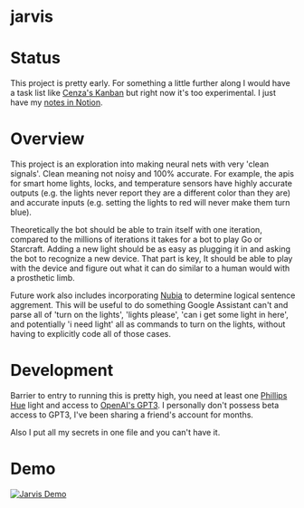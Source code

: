 # jarvis

# Status
This project is pretty early. For something a little further along I would have a task list like [Cenza's Kanban](https://www.notion.so/e86d7ef66aaf4a3eb8e86f0952e6534e?v=b95e04d101f64770863f77232765fe05) but right now it's too experimental. I just have my [notes in Notion](https://www.notion.so/Jarvis-49354603b625456ca3342a32487a5a2c).



# Overview
This project is an exploration into making neural nets with very 'clean signals'. Clean meaning not noisy and 100% accurate. For example, the apis for smart home lights, locks, and temperature sensors have highly accurate outputs (e.g. the lights never report they are a different color than they are) and accurate inputs (e.g. setting the lights to red will never make them turn blue).

Theoretically the bot should be able to train itself with one iteration, compared to the millions of iterations it takes for a bot to play Go or Starcraft. Adding a new light should be as easy as plugging it in and asking the bot to recognize a new device. That part is key, It should be able to play with the device and figure out what it can do similar to a human would with a prosthetic limb.

Future work also includes incorporating [Nubia](https://github.com/wl-research/nubia) to determine logical sentence aggrement. This will be useful to do something Google Assistant can't and parse all of 'turn on the lights', 'lights please', 'can i get some light in here', and potentially 'i need light' all as commands to turn on the lights, without having to explicitly code all of those cases.

# Development

Barrier to entry to running this is pretty high, you need at least one [Phillips Hue](https://www.philips-hue.com/en-us) light and access to [OpenAI's GPT3](https://www.theguardian.com/commentisfree/2020/sep/08/robot-wrote-this-article-gpt-3). I personally don't possess beta access to GPT3, I've been sharing a friend's account for months.

Also I put all my secrets in one file and you can't have it.

# Demo
[![Jarvis Demo](http://img.youtube.com/vi/i4Jjgc48KeY/0.jpg)](http://www.youtube.com/watch?v=i4Jjgc48KeY "Jarvis 2022-01-31")
